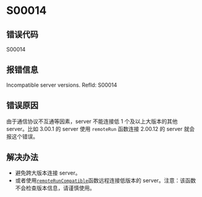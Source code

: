 # S00014

## 错误代码

S00014

## 报错信息

Incompatible server versions. RefId: S00014

## 错误原因

由于通信协议不互通等因素，server 不能连接低 1 个及以上大版本的其他 server。比如 3.00.1 的 server 使用
`remoteRun` 函数连接 2.00.12 的 server 就会报这个错误。

## 解决办法

* 避免跨大版本连接 server。
* 或者使用[`remoteRunCompatible`](../funcs/r/remoteruncompatible.html)函数远程连接低版本的
  server。注意：该函数不会检查版本信息，请谨慎使用。

